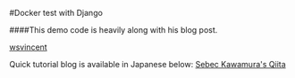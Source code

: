 #Docker test with Django

####This demo code is heavily along with his blog post.

[wsvincent](https://wsvincent.com/)

Quick tutorial blog is available in Japanese below:
[Sebec Kawamura's Qiita](https://qiita.com/sebeckawamura/items/a805aea2c4bb4004d869)


